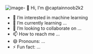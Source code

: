 ![image](https://github.com/captainnoob2k2/captainnoob2k2/assets/128516917/408ef0a8-1735-4d7d-b73b-a4f3df305252)- 👋 Hi, I’m @captainnoob2k2
- 👀 I’m interested in machine learning
- 🌱 I’m currently learning ...
- 💞️ I’m looking to collaborate on ...
- 📫 How to reach me ...
- 😄 Pronouns: ...
- ⚡ Fun fact: ...

<!---
captainnoob2k2/captainnoob2k2 is a ✨ special ✨ repository because its `README.md` (this file) appears on your GitHub profile.
You can click the Preview link to take a look at your changes.
--->
